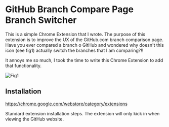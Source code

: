 # GitHub Branch Compare Page Branch Switcher

This is a simple Chrome Extension that I wrote. The purpose of this extension is to improve the UX of the GitHub.com branch comparison page. Have you ever compared a branch o GitHub and wondered why doesn't this icon (see fig1) actually switch the branches that I am comparing?!!

It annoys me so much, I took the time to write this Chrome Extension to add that functionality.

![Fig1](https://glenhughes.me/projects/github-branch-switcher/screen1.jpg)

## Installation

https://chrome.google.com/webstore/category/extensions

Standard extension installation steps. The extension will only kick in when viewing the GitHub website.